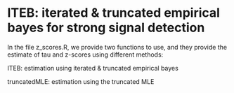 # ITEB: iterated & truncated empirical bayes for strong signal detection

In the file z_scores.R, we provide two functions to use, and they provide the estimate of tau and z-scores using different methods:

ITEB: estimation using iterated & truncated empirical bayes


truncatedMLE: estimation using the truncated MLE
